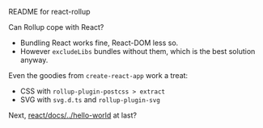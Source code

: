 README for react-rollup

Can Rollup cope with React?
- Bundling React works fine, React-DOM less so. 
- However `excludeLibs`  bundles without them, 
which is the best solution anyway. 

Even the goodies from `create-react-app` work a treat: 

- CSS with `rollup-plugin-postcss > extract`
- SVG with `svg.d.ts` and `rollup-plugin-svg`

Next, [react/docs/../hello-world](https://facebook.github.io/react/docs/hello-world.html)
at last? 
